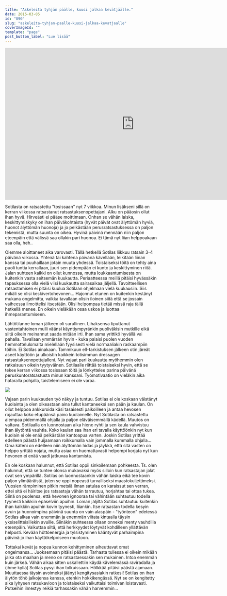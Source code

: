 ```yaml
---
title: "Askeleita tyhjän päälle, kuusi jalkaa kevätjäälle."
date: 2015-03-05
id: "890"
slug: "askeleita-tyhjan-paalle-kuusi-jalkaa-kevatjaalle"
coverImageId: ""
template: "page"
post_button_label: "Lue lisää"
---
```


<iframe allowfullscreen data-thumbnail-src="https://i.ytimg.com/vi/Yd6YnCKW5Wc/0.jpg" frameborder="0" height="500" src="http://www.youtube.com/embed/Yd6YnCKW5Wc?feature=player_embedded" width="850"></iframe>

Sotilasta on ratsastettu "tosissaan" nyt 7 viikkoa. Minun lisäkseni sillä on kerran viikossa ratsastanut ratsastuksenopettajani. Alku on pääosin ollut ihan hyvä. Hirveästi ei pääse moittimaan. Onhan se vähän laiska, keskittymiskyky on ihan päiväkohtaista (hyvät päivät ovat älyttömän hyviä, huonot älyttömän huonoja) ja jo pelkästään perusratsastuksessa on paljon tekemistä, mutta suunta on oikea. Hyvinä päivinä mennään niin paljon eteenpäin että välissä saa ollakin pari huonoa. Ei tämä nyt liian helppoakaan saa olla, heh..

Olemme aloittaneet aika varovasti. Tällä hetkellä Sotilas liikkuu ratsain 3-4 päivänä viikossa. Yhtenä tai kahtena päivänä kävellään, leikitään liinan kanssa tai puuhaillaan jotain muuta yhdessä. Toistaiseksi töitä on tehty aina puoli tuntia kerrallaan, juuri sen pidempään ei kunto ja keskittyminen riitä. Jalan suhteen kaikki on ollut kunnossa, mutta loukkaantumisesta on kuitenkin vasta seitsemän kuukautta. Periaatteessa meillä pitäisi hyvässäkin tapauksessa olla vielä viisi kuukautta sairasaikaa jäljellä. Tavoitteellisen ratsastamisen ei pitäisi kuulua Sotilaan ohjelmaan vielä kuukausiin. Siis mikäli se olisi keskivertohevonen... Hajonnut etunen on kuitenkin kestänyt mukana ongelmitta, vaikka tavallaan olisin iloinen siitä että se jossain vaiheessa ilmoittelisi itsestään. Olisi helpompaa tietää missä raja tällä hetkellä menee. En oikein vieläkään osaa uskoa ja luottaa ihmeparantumiseen.

Lähtötilanne loman jälkeen oli surullinen. Lihaksensa tiputtanut vastentahtoinen mulli väänsi käyntiympyränkin puoliväkisin mutkille eikä siitä oikein meinannut saada mitään irti. Ihan sama yrittikö hyvällä vai pahalla. Tavallaan ymmärrän hyvin - kuka palaisi puolen vuoden hemmottelulomalta mielellään fyysisesti vielä normaaliakin raskaampiin töihin. Ei Sotilas ainakaan. Tammikuun ell-tarkistuksen jälkeen otin järeät aseet käyttöön ja ulkoistin kaikkein totisimman dressagen ratsastuksenopettajalleni. Nyt vajaat pari kuukautta myöhemmin olen ratkaisuun oikein tyytyväinen. Sotilaalle riittää toistaiseksi hyvin, että se tekee kerran viikossa tosissaan töitä ja lönkyttelee parina päivänä peruskuntoratsastusta minun kanssani. Työmotivaatio on vieläkin aika hataralla pohjalla, taistelemiseen ei ole varaa.

[![](/images/IMG_1375_2.jpg)](http://3.bp.blogspot.com/-_59xs3aBgwU/VPhI2vL1HJI/AAAAAAAAJQo/2R6qor2aTjU/s1600/IMG_1375_2.jpg)

Vajaan parin kuukauden työ näkyy ja tuntuu. Sotilas ei ole koskaan väistänyt kuolainta ja olen oikeastaan aina tullut kantaneeksi sen pään ja kaulan. On ollut helppoa ankkuroida käsi tasaisesti paikoilleen ja antaa hevosen rojauttaa koko etupäänsä paino kuolaimelle. Nyt Sotilasta on ratsastettu aiempaa pidemmällä ohjalla ja paljon eläväisemmällä kädellä. Muutos on valtava. Sotilaalla on luonnostaan aika hieno ryhti ja sen kaula vahvistuu ihan älytöntä vauhtia. Koko kaulan saa ihan eri tavalla käyttöönkin nyt kun kuolain ei ole enää pelkästään kantoapua varten. Joskin Sotilas yrittää edelleen päästä huijaamaan roikkumalla vain jommalla kummalla ohjalla... Oma käteni on edelleen niin älyttömän hidas ja jäykkä, että sitä vasten on helppo yrittää nojata, mutta asiaa on huomattavasti helpompi korjata nyt kun hevonen ei enää vaadi jatkuvaa kantamista.

En ole koskaan halunnut, että Sotilas oppii sinkoilemaan pohkeesta. Ts. olen halunnut, että se tuntee olonsa mukavaksi myös silloin kun ratsastajan jalat ovat sen ympärillä. Sotilas on luonnostaankin vähän laiska eikä tee kovin paljon ylimääräistä, joten se oppi nopeasti turvalliseksi maastokuljettimeksi. Vuosien rämpiminen pitkin metsiä ilman satulaa on karaissut sen verran, ettei sitä ei häiritse jos ratsastaja vähän tarrautuu, horjahtaa tai ottaa tukea. Siinä on puolensa, että hevonen ignooraa tai vähintään suhtautuu todella tyynesti kaikkiin epäselviin apuihin. Loman jäljiltä Sotilas suhtautuu kuitenkin ihan kaikkiin apuihin kovin tyynesti, liiankin. Itse ratsastan todella kesyin avuin ja huonoimpina päivinä suunta on vain alaspäin - "työnteon" edetessä Sotilas alkaa vain enemmän ja enemmän viitata kintaalla täysin yksiselitteisillekin avuille. Siinäkin suhteessa ollaan onneksi menty vauhdilla eteenpäin. Vaikuttaa siltä, että herkkyydet löytyvät kohdilleen yllättävän helposti. Kevään höttöenergia ja tylsistyminen kääntyvät parhaimpina päivinä jo ihan käyttökelpoiseen muotoon.

Tottakai kevät ja nopea kunnon kehittyminen aiheuttavat omat ongelmansa... Juoksemaan pitäisi päästä. Tarhasta tullessa ei oikein mikään jalka ota maahan ja meno on ratsastaessakin sen mukainen. Intoa enemmän kuin järkeä. Vähän aikaa sitten uskallettiin käydä kävelemässä raviradalla ja (ihme kyllä) Sotilas pysyi ihan tolkuissaan. Hölkkää pitäisi päästä ajamaan. Muuttaessa täysin avoimeksi jäänyt kengitysasiakin ratkesi! Sotilas on ihan älytön töhö jalkojensa kanssa, etenkin hokkikengässä. Nyt se on kengitetty aika lyhyeen ratsukavioon ja toistaiseksi vaikuttaisi toimivan loistavasti. Putseihin ilmestyy reikiä tarhassakin vähän harvemmin...
